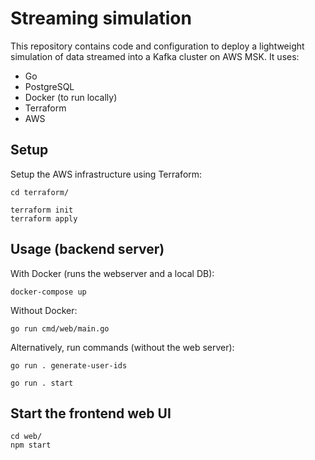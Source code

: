# Streaming simulation

This repository contains code and configuration to deploy a lightweight simulation of data streamed into a Kafka cluster on AWS MSK. It uses:
 - Go
 - PostgreSQL
 - Docker (to run locally)
 - Terraform
 - AWS

## Setup

Setup the AWS infrastructure using Terraform:

```
cd terraform/

terraform init
terraform apply
```

## Usage (backend server)

With Docker (runs the webserver and a local DB):

```
docker-compose up
```

Without Docker:

```
go run cmd/web/main.go
```

Alternatively, run commands (without the web server):

```
go run . generate-user-ids
```

```
go run . start
```

## Start the frontend web UI

```
cd web/
npm start
```